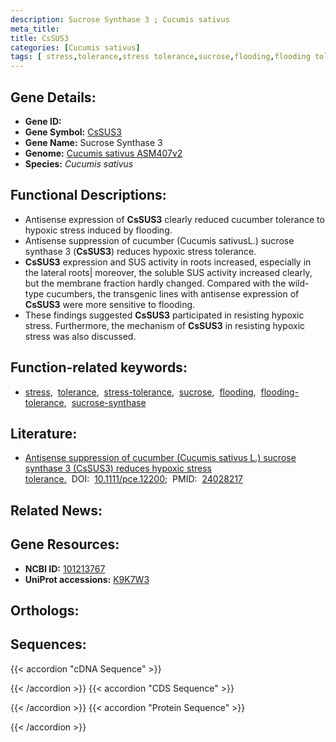 ```yaml
---
description: Sucrose Synthase 3 ; Cucumis sativus
meta_title:
title: CsSUS3
categories: [Cucumis sativus]
tags: [ stress,tolerance,stress tolerance,sucrose,flooding,flooding tolerance,sucrose synthase ]
---
```


## Gene Details:
- **Gene ID:** []()
- **Gene Symbol:** <u>CsSUS3</u>
- **Gene Name:** Sucrose Synthase 3
- **Genome:** [Cucumis sativus ASM407v2](https://ensembl.gramene.org/Cucumis_sativus/Info/Index)
- **Species:** *Cucumis sativus*

## Functional Descriptions:
   - Antisense expression of **CsSUS3** clearly reduced cucumber tolerance to hypoxic stress induced by flooding.
   - Antisense suppression of cucumber (Cucumis sativusL.) sucrose synthase 3 (**CsSUS3**) reduces hypoxic stress tolerance.
   - **CsSUS3** expression and SUS activity in roots increased, especially in the lateral roots| moreover, the soluble SUS activity increased clearly, but the membrane fraction hardly changed. Compared with the wild-type cucumbers, the transgenic lines with antisense expression of **CsSUS3** were more sensitive to flooding.
   - These findings suggested **CsSUS3** participated in resisting hypoxic stress. Furthermore, the mechanism of **CsSUS3** in resisting hypoxic stress was also discussed.

## Function-related keywords:
   - [stress](/tags/stress/),&nbsp;&nbsp;[tolerance](/tags/tolerance/),&nbsp;&nbsp;[stress-tolerance](/tags/stress-tolerance/),&nbsp;&nbsp;[sucrose](/tags/sucrose/),&nbsp;&nbsp;[flooding](/tags/flooding/),&nbsp;&nbsp;[flooding-tolerance](/tags/flooding-tolerance/),&nbsp;&nbsp;[sucrose-synthase](/tags/sucrose-synthase/)

## Literature:
   - [Antisense suppression of cucumber (Cucumis sativus L.) sucrose synthase 3 (CsSUS3) reduces hypoxic stress tolerance.](https://doi.org/10.1111/pce.12200)&nbsp;&nbsp;DOI:&nbsp;&nbsp;[10.1111/pce.12200](https://doi.org/10.1111/pce.12200);&nbsp;&nbsp;PMID:&nbsp;&nbsp;[24028217](https://pubmed.ncbi.nlm.nih.gov/24028217/)

## Related News:

## Gene Resources:
- **NCBI ID:**  [101213767](https://www.ncbi.nlm.nih.gov/gene/?term=101213767)
- **UniProt accessions:**  [K9K7W3](https://www.uniprot.org/uniprotkb/K9K7W3/entry)

## Orthologs:

## Sequences:
{{< accordion "cDNA Sequence" >}}

{{< /accordion >}}
{{< accordion "CDS Sequence" >}}

{{< /accordion >}}
{{< accordion "Protein Sequence" >}}

{{< /accordion >}}
